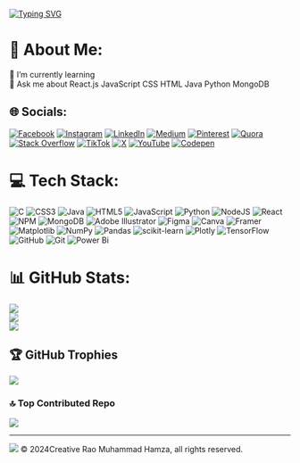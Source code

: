 [![Typing SVG](https://readme-typing-svg.demolab.com?font=Fira+Code&size=24&pause=1000&color=1DF713&center=true&vCenter=true&width=435&lines=Hello%2C+I'm+Rao+Muhammad+Hamza;I'm+MERN+Stack+Developer)](https://git.io/typing-svg)
# 💫 About Me:
🌱 I’m currently learning<br>💬 Ask me about React.js JavaScript CSS HTML Java Python MongoDB<br>


## 🌐 Socials:
[![Facebook](https://img.shields.io/badge/Facebook-%231877F2.svg?logo=Facebook&logoColor=white)](https://facebook.com/m.hamza.rao1608) [![Instagram](https://img.shields.io/badge/Instagram-%23E4405F.svg?logo=Instagram&logoColor=white)](https://instagram.com/m.hamza.rao1608) [![LinkedIn](https://img.shields.io/badge/LinkedIn-%230077B5.svg?logo=linkedin&logoColor=white)](https://linkedin.com/in//rao-hamza-920a04246) [![Medium](https://img.shields.io/badge/Medium-12100E?logo=medium&logoColor=white)](https://medium.com/@@raohumza52) [![Pinterest](https://img.shields.io/badge/Pinterest-%23E60023.svg?logo=Pinterest&logoColor=white)](https://pinterest.com/RaoHamza52) [![Quora](https://img.shields.io/badge/Quora-%23B92B27.svg?logo=Quora&logoColor=white)](https://quora.com/profile/Rao-Hamza-164) [![Stack Overflow](https://img.shields.io/badge/-Stackoverflow-FE7A16?logo=stack-overflow&logoColor=white)](https://stackoverflow.com/users/Hamza52) [![TikTok](https://img.shields.io/badge/TikTok-%23000000.svg?logo=TikTok&logoColor=white)](https://tiktok.com/@raohamza1608) [![X](https://img.shields.io/badge/X-black.svg?logo=X&logoColor=white)](https://x.com/TweetsByHamza1) [![YouTube](https://img.shields.io/badge/YouTube-%23FF0000.svg?logo=YouTube&logoColor=white)](https://youtube.com/@@raohamza9712) [![Codepen](https://img.shields.io/badge/Codepen-000000?style=for-the-badge&logo=codepen&logoColor=white)](https://codepen.io/Rao-Hamza-the-reactor) 

# 💻 Tech Stack:
![C](https://img.shields.io/badge/c-%2300599C.svg?style=for-the-badge&logo=c&logoColor=white) ![CSS3](https://img.shields.io/badge/css3-%231572B6.svg?style=for-the-badge&logo=css3&logoColor=white) ![Java](https://img.shields.io/badge/java-%23ED8B00.svg?style=for-the-badge&logo=openjdk&logoColor=white) ![HTML5](https://img.shields.io/badge/html5-%23E34F26.svg?style=for-the-badge&logo=html5&logoColor=white) ![JavaScript](https://img.shields.io/badge/javascript-%23323330.svg?style=for-the-badge&logo=javascript&logoColor=%23F7DF1E) ![Python](https://img.shields.io/badge/python-3670A0?style=for-the-badge&logo=python&logoColor=ffdd54) ![NodeJS](https://img.shields.io/badge/node.js-6DA55F?style=for-the-badge&logo=node.js&logoColor=white) ![React](https://img.shields.io/badge/react-%2320232a.svg?style=for-the-badge&logo=react&logoColor=%2361DAFB) ![NPM](https://img.shields.io/badge/NPM-%23CB3837.svg?style=for-the-badge&logo=npm&logoColor=white) ![MongoDB](https://img.shields.io/badge/MongoDB-%234ea94b.svg?style=for-the-badge&logo=mongodb&logoColor=white) ![Adobe Illustrator](https://img.shields.io/badge/adobe%20illustrator-%23FF9A00.svg?style=for-the-badge&logo=adobe%20illustrator&logoColor=white) ![Figma](https://img.shields.io/badge/figma-%23F24E1E.svg?style=for-the-badge&logo=figma&logoColor=white) ![Canva](https://img.shields.io/badge/Canva-%2300C4CC.svg?style=for-the-badge&logo=Canva&logoColor=white) ![Framer](https://img.shields.io/badge/Framer-black?style=for-the-badge&logo=framer&logoColor=blue) ![Matplotlib](https://img.shields.io/badge/Matplotlib-%23ffffff.svg?style=for-the-badge&logo=Matplotlib&logoColor=black) ![NumPy](https://img.shields.io/badge/numpy-%23013243.svg?style=for-the-badge&logo=numpy&logoColor=white) ![Pandas](https://img.shields.io/badge/pandas-%23150458.svg?style=for-the-badge&logo=pandas&logoColor=white) ![scikit-learn](https://img.shields.io/badge/scikit--learn-%23F7931E.svg?style=for-the-badge&logo=scikit-learn&logoColor=white) ![Plotly](https://img.shields.io/badge/Plotly-%233F4F75.svg?style=for-the-badge&logo=plotly&logoColor=white) ![TensorFlow](https://img.shields.io/badge/TensorFlow-%23FF6F00.svg?style=for-the-badge&logo=TensorFlow&logoColor=white) ![GitHub](https://img.shields.io/badge/github-%23121011.svg?style=for-the-badge&logo=github&logoColor=white) ![Git](https://img.shields.io/badge/git-%23F05033.svg?style=for-the-badge&logo=git&logoColor=white) ![Power Bi](https://img.shields.io/badge/power_bi-F2C811?style=for-the-badge&logo=powerbi&logoColor=black)
# 📊 GitHub Stats:
![](https://github-readme-stats.vercel.app/api?username=Hamxa52&theme=radical&hide_border=false&include_all_commits=true&count_private=true)<br/>
![](https://github-readme-streak-stats.herokuapp.com/?user=Hamxa52&theme=radical&hide_border=false)<br/>
![](https://github-readme-stats.vercel.app/api/top-langs/?username=Hamxa52&theme=radical&hide_border=false&include_all_commits=true&count_private=true&layout=compact)

## 🏆 GitHub Trophies
![](https://github-profile-trophy.vercel.app/?username=Hamxa52&theme=radical&no-frame=false&no-bg=false&margin-w=4)

### 🔝 Top Contributed Repo
![](https://github-contributor-stats.vercel.app/api?username=Hamxa52&limit=5&theme=radical&combine_all_yearly_contributions=true)

---
[![](https://visitcount.itsvg.in/api?id=Hamxa52&icon=2&color=3)](https://visitcount.itsvg.in)
                                                  © 2024Creative Rao Muhammad Hamza, all rights reserved.
